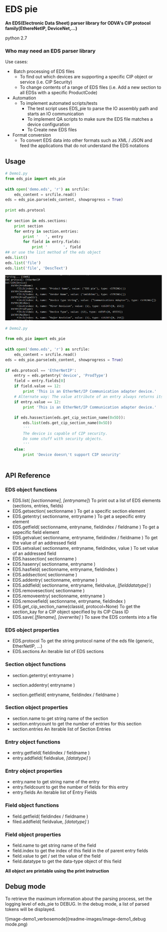 # EDS pie

**An EDS(Electronic Data Sheet) parser library for ODVA's CIP protocol family(EthereNetIP, DeviceNet,...)**

python 2.7

### Who may need an EDS parser library

Use cases:

- ​	Batch processing of EDS files
  - To find out which devices are supporting a specific CIP object or service (i.e. CIP Security)
  - To change contents of a range of EDS files (i.e. Add a new section to all EDSs with a specific ProductCode)
- Automation
  - To implement automated scripts/tests
    - The test script uses EDS_pie to parse the IO assembly path and starts an IO communication
    - To implement QA scripts to make sure the EDS file matches a device configuration
    - To Create new EDS files
- Format conversion
  - To convert EDS data into other formats such as XML / JSON and feed the applications that do not understand the EDS notations



## Usage

```python
# Demo1.py
from eds_pie import eds_pie

with open('demo.eds', 'r') as srcfile:
    eds_content = srcfile.read()
eds = eds_pie.parse(eds_content, showprogress = True)

print eds.protocol

for section in eds.sections:
    print section
    for entry in section.entries:
        print '   ', entry
        for field in entry.fields:
            print '       ', field
## or use the list method of the eds object
eds.list()
eds.list('file')
eds.list('file', 'DescText')
```

![image-demo1](readme-images/image-demo1.png)



```python
# Demo2.py

from eds_pie import eds_pie

with open('demo.eds', 'r') as srcfile:
    eds_content = srcfile.read()
eds = eds_pie.parse(eds_content, showprogress = True)

if eds.protocol == 'EtherNetIP':
    entry = eds.getentry('device', 'ProdType')
    field = entry.fields[0]
    if field.value == 12:
        print 'This is an EtherNet/IP Communication adapter device.'
    # Alternate way: The value attribute of an entry always returns its first field value.
    if entry.value == 12:
        print 'This is an EtherNet/IP Communication adapter device.'

    if eds.hassection(eds.get_cip_section_name(0x5D)):
        eds.list(eds.get_cip_section_name(0x5D))
        '''
        The device is capable of CIP security.
        Do some stuff with security objects.
        '''
    else:
        print 'Device doesn\'t support CIP security'
         

```



## API Reference

### EDS object functions

- EDS.list( *[sectionname],* *[entryname]*) To print out a list of EDS elements (sections, entries, fields)
- EDS.getsection( sectionname ) To get a specific section element
- EDS.getentry( sectionname, entryname ) To get a sepecific entry element
- EDS.getfield( sectionname, entryname, fieldindex / fieldname ) To get a sepecific field element
- EDS.getvalue( sectionname, entryname, fieldindex / fieldname ) To get the value of an addressed field
- EDS.setvalue( sectionname, entryname, fieldindex, value ) To set value of an addressed field
- EDS.hassection( sectionname )
- EDS.hasenry( sectionname, entryname )
- EDS.hasfield( sectionname, entryname, fieldindex )
- EDS.addsection( sectionname )
- EDS.addentry( sectionname, entryname )
- EDS.addfield( sectionname, entryname, fieldvalue, *[fielddatatype]* )
- EDS.removesection( sectionname )
- EDS.removeentry( sectionname, entryname )
- EDS.removefield( sectionname, entryname, fieldindex )
- EDS.get_cip_section_name(classid, protocol=None) To get the section_kay for a CIP object specified by its CIP Class ID
- EDS.save( *[filename], [overwrite]* )	To save the EDS contents into a file

### EDS object properties

- EDS.protocol 	To get the string protocol name of the eds file (generic, EtherNetIP, ...)
- EDS.sections  An iterable list of EDS sections

### Section object functions

- section.getentry( entryname )

- section.addentry( entryname )
- section.getfield( entryname, fieldindex / fieldname )

### Section object properties

- section.name			to get string name of the section
- section.entrycount   to get the number of entries for this section
- section.entries         An iterable list of Section Entries

### Entry object functions

- entry.getfield( fieldindex / fieldname )
- entry.addfield( fieldvalue, *[datatype]* )

### Entry object properties

- entry.name			to get string name of the entry
- entry.fieldcount   to get the number of fields for this entry
- entry.fields          An iterable list of Entry Fields

### Field object functions

- field.getfield( fieldindex / fieldname )
- filed.addfield( fieldvalue, *[datatype]* )

### Field object properties

- field.name			to get string name of the field
- field.index            to get the index of this field in the of parent entry fields
- field.value            to get / set the value of the field
- field.datatype     to get the data-type object of this field

  

**All object are printable using the print instruction**





## Debug mode

To retrieve the maximum information about the parsing process, set the logging level of eds_pie to DEBUG. In the debug mode, a list of parsed tokens will be displayed. 


![image-demo1_verbosemode](readme-images/image-demo1_debug mode.png)

